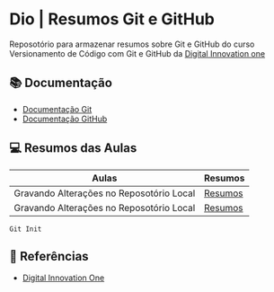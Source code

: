 
# Dio | Resumos Git e GitHub

Reposotório para armazenar resumos sobre Git e GitHub
do curso Versionamento de Código com Git e GitHub da [Digital Innovation one](https://dio.me/)

## 📚 Documentação
- [Documentação Git](https://git-scm.com/doc)
- [Documentação GitHub](https://docs.github.com/)

## 💻 Resumos das Aulas

| Aulas | Resumos |
|--------|--------|
|Gravando Alterações no Reposotório Local | [Resumos]() |
|Gravando Alterações no Reposotório Local | [Resumos]() |

```
Git Init
```

## 🔎 Referências

- [Digital Innovation One]()